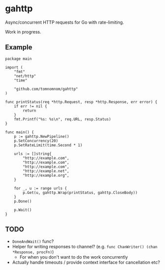 # gahttp

Async/concurrent HTTP requests for Go with rate-limiting.

Work in progress.


## Example

```golang
package main

import (
    "fmt"
    "net/http"
    "time"

    "github.com/tomnomnom/gahttp"
)

func printStatus(req *http.Request, resp *http.Response, err error) {
    if err != nil {
        return
    }
    fmt.Printf("%s: %s\n", req.URL, resp.Status)
}

func main() {
    p := gahttp.NewPipeline()
    p.SetConcurrency(20)
    p.SetRateLimit(time.Second * 1)

    urls := []string{
        "http://example.com",
        "http://example.com",
        "http://example.com",
        "http://example.net",
        "http://example.org",
    }

    for _, u := range urls {
        p.Get(u, gahttp.Wrap(printStatus, gahttp.CloseBody))
    }
    p.Done()

    p.Wait()
}
```

## TODO

* `DoneAndWait()` func?
* Helper for writing responses to channel? (e.g. `func ChanWriter() (chan *Response, procFn)`)
    - For when you don't want to do the work concurrently
* Actually handle timeouts / provide context interface for cancellation etc?
